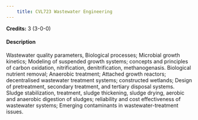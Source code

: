 ```yaml
---
    title: CVL723 Wastewater Engineering
---
```

**Credits:** 3 (3-0-0)



#### Description 
Wastewater quality parameters, Biological processes; Microbial growth kinetics; Modeling of suspended growth systems; concepts and principles of carbon oxidation, nitrification, denitrification, methanogenasis. Biological nutrient removal; Anaerobic treatment; Attached growth reactors; decentralised wastewater treatment systems; constructed wetlands; Design of pretreatment, secondary treatment, and tertiary disposal systems. Sludge stabilization, treatment, sludge thickening, sludge drying, aerobic and anaerobic digestion of sludges; reliability and cost effectiveness of wastewater systems; Emerging contaminants in wastewater-treatment issues.